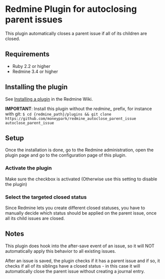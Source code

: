 # Redmine Plugin for autoclosing parent issues
This plugin automatically closes a parent issue if all of its children are closed.

## Requirements
* Ruby 2.2 or higher
* Redmine 3.4 or higher

## Installing the plugin
See [Installing a plugin](http://www.redmine.org/projects/redmine/wiki/Plugins) 
in the Redmine Wiki.

**IMPORTANT**: Install this plugin without the *redmine_* prefix, for instance with git:
`$ cd {redmine_path}/plugins && git clone 
https://github.com/moneypark/redmine_autoclose_parent_issue autoclose_parent_issue`

## Setup
Once the installation is done, go to the Redmine administration,
open the plugin page and go to the configuration page of this plugin.

### Activate the plugin
Make sure the checkbox is activated (Otherwise use this setting to disable the plugin)

### Select the targeted closed status
Since Redmine lets you create different closed statuses, you have to manually decide
which status should be applied on the parent issue, once all its child issues
are closed.

## Notes
This plugin does hook into the after-save event of an issue, so it will NOT automatically
apply this behavior to all existing issues.

After an issue is saved, the plugin checks if it has a parent issue and if so, 
it checks if all of its siblings have a closed status - in this case it will 
automatically close the parent issue without creating a journal entry.
